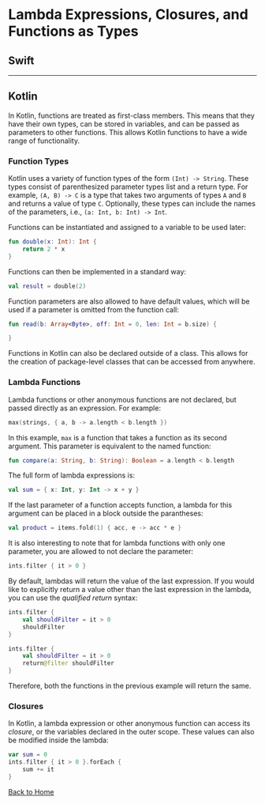 # Lambda Expressions, Closures, and Functions as Types

## Swift

---

## Kotlin

In Kotlin, functions are treated as first-class members. This means that they have their own types, can be stored in variables, and can be passed as parameters to other functions. This allows Kotlin functions to have a wide range of functionality.

### Function Types

Kotlin uses a variety of function types of the form `(Int) -> String`. These types consist of parenthesized parameter types list and a return type. For example, `(A, B) -> C` is a type that takes two arguments of types `A` and `B` and returns a value of type `C`. Optionally, these types can include the names of the parameters, i.e., `(a: Int, b: Int) -> Int`.

Functions can be instantiated and assigned to a variable to be used later:

```kotlin
fun double(x: Int): Int {
    return 2 * x
}
```

Functions can then be implemented in a standard way:

```kotlin
val result = double(2)
```

Function parameters are also allowed to have default values, which will be used if a parameter is omitted from the function call:

```kotlin
fun read(b: Array<Byte>, off: Int = 0, len: Int = b.size) {

}
```

Functions in Kotlin can also be declared outside of a class. This allows for the creation of package-level classes that can be accessed from anywhere.

### Lambda Functions

Lambda functions or other anonymous functions are not declared, but passed directly as an expression. For example:

```kotlin
max(strings, { a, b -> a.length < b.length })
```

In this example, `max` is a function that takes a function as its second argument. This parameter is equivalent to the named function:

```kotlin
fun compare(a: String, b: String): Boolean = a.length < b.length
```

The full form of lambda expressions is:

```kotlin
val sum = { x: Int, y: Int -> x + y }
```

If the last parameter of a function accepts function, a lambda for this argument can be placed in a block outside the parantheses:

```kotlin
val product = items.fold(1) { acc, e -> acc * e }
```

It is also interesting to note that for lambda functions with only one parameter, you are allowed to not declare the parameter:

```kotlin
ints.filter { it > 0 }
```

By default, lambdas will return the value of the last expression. If you would like to explicitly return a value other than the last expression in the lambda, you can use the _qualified return_ syntax:

```kotlin
ints.filter {
    val shouldFilter = it > 0
    shouldFilter
}

ints.filter {
    val shouldFilter = it > 0
    return@filter shouldFilter
}
```

Therefore, both the functions in the previous example will return the same.

### Closures

In Kotlin, a lambda expression or other anonymous function can access its _closure_, or the variables declared in the outer scope. These values can also be modified inside the lambda:

```kotlin
var sum = 0
ints.filter { it > 0 }.forEach {
    sum += it
}
```

[Back to Home](../README.md)
